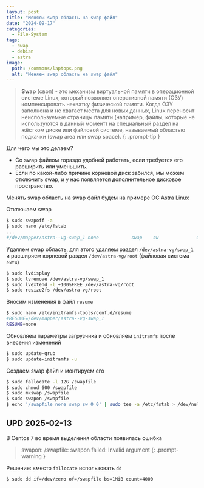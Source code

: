 ```yaml
---
layout: post
title: "Меняем swap область на swap файл"
date: "2024-09-17"
categories:
  - File-System
tags:
  - swap
  - debian
  - astra
image:
  path: /commons/laptops.png
  alt: "Меняем swap область на swap файл"
---
```


> **Swap** (своп) - это механизм виртуальной памяти в операционной системе Linux, который позволяет оперативной памяти (ОЗУ) компенсировать нехватку физической памяти. Когда ОЗУ заполнена и не хватает места для новых данных, Linux переносит неиспользуемые страницы памяти (например, файлы, которые не используются в данный момент) на специальный раздел на жёстком диске или файловой системе, называемый областью подкачки (swap area или swap space).
{: .prompt-tip }

Для чего мы это делаем?
- Со swap файлом гораздо удобней работать, если требуется его расширить или уменьшить.
- Если по какой-либо причине корневой диск забился, мы можем отключить swap, и у нас появляется дополнительное дисковое пространство.

Менять swap область на swap файл будем на примере ОС Astra Linux

Отключаем swap

```bash
$ sudo swapoff -a
$ sudo nano /etc/fstab
...
#/dev/mapper/astra--vg-swap_1 none            swap    sw              0       0
```

Удаляем swap область, для этого удаляем раздел `/dev/astra-vg/swap_1` и расширяем корневой раздел `/dev/astra-vg/root` (файловая система `ext4`)

```bash
$ sudo lvdisplay
$ sudo lvremove /dev/astra-vg/swap_1
$ sudo lvextend -l +100%FREE /dev/astra-vg/root
$ sudo resize2fs /dev/astra-vg/root
```

Вносим изменения в файл `resume`
```bash
$ sudo nano /etc/initramfs-tools/conf.d/resume
#RESUME=/dev/mapper/astra--vg-swap_1
RESUME=none
```

Обновляем параметры загрузчика и обновляем `initramfs` после внесения изменений

```bash
$ sudo update-grub
$ sudo update-initramfs -u
```

Создаем swap файл и монтируем его

```bash
$ sudo fallocate -l 12G /swapfile
$ sudo chmod 600 /swapfile
$ sudo mkswap /swapfile
$ sudo swapon /swapfile
$ echo '/swapfile none swap sw 0 0' | sudo tee -a /etc/fstab > /dev/null 2>&1
```

## UPD 2025-02-13

В Centos 7 во время выделения области появилась ошибка
> swapon: /swapfile: swapon failed: Invalid argument
{: .prompt-warning }

Решение: вместо `fallocate` использовать `dd`
```bash
$ sudo dd if=/dev/zero of=/swapfile bs=1MiB count=4000
```
